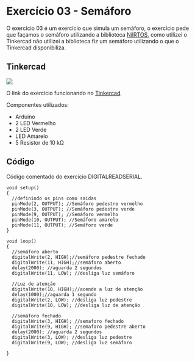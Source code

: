 # Exercício 03 - Semáforo 

O exercício 03 é um exercício que simula um semáforo, o exercício pede que façamos o semáforo utilizando a biblioteca [NilRTOS](https://github.com/greiman/NilRTOS-Arduino), como utilizei o Tinkercad não utilizei a biblioteca fiz um semáforo utilizando o que o Tinkercad disponibiliza. 

## Tinkercad

![](https://csg.tinkercad.com/things/eu3Qzl9gs2A/t725.png?rev=1618695695375000000&s=&v=1&type=circuits)

O link do exercício funcionando no [Tinkercad](https://www.tinkercad.com/things/eu3Qzl9gs2A).

Componentes utilizados: 

- Arduino
- 2 LED Vermelho
- 2 LED Verde
- LED Amarelo
- 5 Resistor de 10 kΩ


## Código
Código comentado do exercicio DIGITALREADSERIAL.

````
void setup()
{
  //definindo os pins como saidas 
  pinMode(2, OUTPUT); //Semáforo pedestre vermelho
  pinMode(3, OUTPUT); //Semáforo pedestre verde 
  pinMode(9, OUTPUT); //Semáforo vermelho
  pinMode(10, OUTPUT); //Semáforo amarelo
  pinMode(11, OUTPUT); //Semáforo verde
}

void loop()
{
  //semáforo aberto 
  digitalWrite(2, HIGH);//semáforo pedestre fechado
  digitalWrite(11, HIGH);//semáforo aberto
  delay(2000); //aguarda 2 segundos 
  digitalWrite(11, LOW); //desliga luz semáforo
  
  //Luz de atenção
  digitalWrite(10, HIGH);//acende a luz de atenção 
  delay(1000);//aguarda 1 segundo
  digitalWrite(2, LOW); //desliga luz pedestre
  digitalWrite(10, LOW); //desliga luz de atenção
  
  //semáforo fechado
  digitalWrite(3, HIGH); //semaforo fechado
  digitalWrite(9, HIGH); //semaforo pedestre aberto
  delay(2000); //aguarda 2 segundos
  digitalWrite(3, LOW); //desliga luz pedestre
  digitalWrite(9, LOW); //desliga luz semáforo
  
}
````